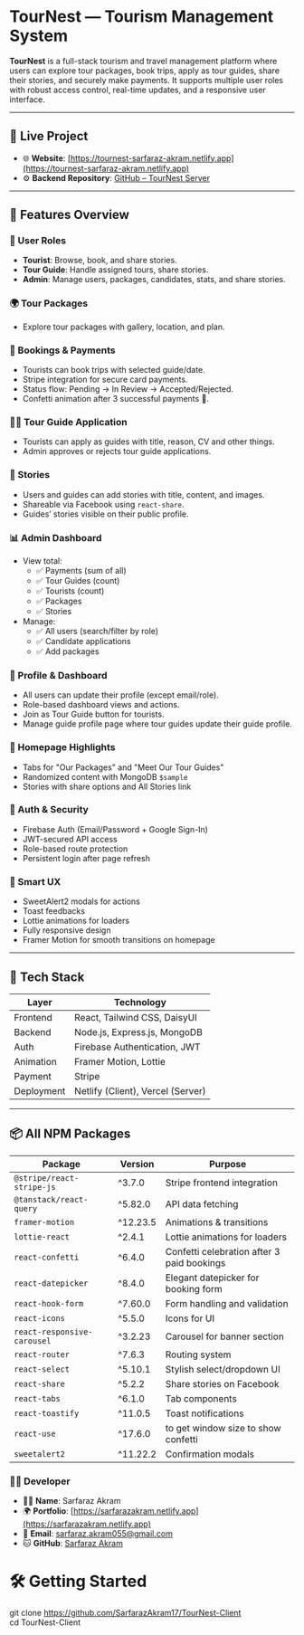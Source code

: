 # TourNest — Tourism Management System

**TourNest** is a full-stack tourism and travel management platform where users can explore tour packages, book trips, apply as tour guides, share their stories, and securely make payments. It supports multiple user roles with robust access control, real-time updates, and a responsive user interface.

---

## 🔗 Live Project

- 🌐 **Website**: [https://tournest-sarfaraz-akram.netlify.app](https://tournest-sarfaraz-akram.netlify.app)
- ⚙️ **Backend Repository**: [GitHub – TourNest Server](https://github.com/SarfarazAkram17/TourNest-Server)

---

## 🚀 Features Overview

### 👥 User Roles

- **Tourist**: Browse, book, and share stories.
- **Tour Guide**: Handle assigned tours, share stories.
- **Admin**: Manage users, packages, candidates, stats, and share stories.

### 🌍 Tour Packages

- Explore tour packages with gallery, location, and plan.

### 📅 Bookings & Payments

- Tourists can book trips with selected guide/date.
- Stripe integration for secure card payments.
- Status flow: Pending → In Review → Accepted/Rejected.
- Confetti animation after 3 successful payments 🎉.

### 🧑‍🏫 Tour Guide Application

- Tourists can apply as guides with title, reason, CV and other things.
- Admin approves or rejects tour guide applications.

### 📝 Stories

- Users and guides can add stories with title, content, and images.
- Shareable via Facebook using `react-share`.
- Guides’ stories visible on their public profile.

### 📊 Admin Dashboard

- View total:
  - ✅ Payments (sum of all)
  - ✅ Tour Guides (count)
  - ✅ Tourists (count)
  - ✅ Packages
  - ✅ Stories
- Manage:
  - ✅ All users (search/filter by role)
  - ✅ Candidate applications
  - ✅ Add packages

### 📄 Profile & Dashboard

- All users can update their profile (except email/role).
- Role-based dashboard views and actions.
- Join as Tour Guide button for tourists.
- Manage guide profile page where tour guides update their guide profile.

### 🎯 Homepage Highlights

- Tabs for "Our Packages" and "Meet Our Tour Guides"
- Randomized content with MongoDB `$sample`
- Stories with share options and All Stories link

### 🔐 Auth & Security

- Firebase Auth (Email/Password + Google Sign-In)
- JWT-secured API access
- Role-based route protection
- Persistent login after page refresh

### 🧠 Smart UX

- SweetAlert2 modals for actions
- Toast feedbacks
- Lottie animations for loaders
- Fully responsive design
- Framer Motion for smooth transitions on homepage

---

## 🧰 Tech Stack

| Layer      | Technology                        |
| ---------- | --------------------------------- |
| Frontend   | React, Tailwind CSS, DaisyUI      |
| Backend    | Node.js, Express.js, MongoDB      |
| Auth       | Firebase Authentication, JWT      |
| Animation  | Framer Motion, Lottie             |
| Payment    | Stripe                            |
| Deployment | Netlify (Client), Vercel (Server) |

---

## 📦 All NPM Packages

| Package                     | Version  | Purpose                                    |
| --------------------------- | -------- | ------------------------------------------ |
| `@stripe/react-stripe-js`   | ^3.7.0   | Stripe frontend integration                |
| `@tanstack/react-query`     | ^5.82.0  | API data fetching                          |
| `framer-motion`             | ^12.23.5 | Animations & transitions                   |
| `lottie-react`              | ^2.4.1   | Lottie animations for loaders              |
| `react-confetti`            | ^6.4.0   | Confetti celebration after 3 paid bookings |
| `react-datepicker`          | ^8.4.0   | Elegant datepicker for booking form        |
| `react-hook-form`           | ^7.60.0  | Form handling and validation               |
| `react-icons`               | ^5.5.0   | Icons for UI                               |
| `react-responsive-carousel` | ^3.2.23  | Carousel for banner section                |
| `react-router`              | ^7.6.3   | Routing system                             |
| `react-select`              | ^5.10.1  | Stylish select/dropdown UI                 |
| `react-share`               | ^5.2.2   | Share stories on Facebook                  |
| `react-tabs`                | ^6.1.0   | Tab components                             |
| `react-toastify`            | ^11.0.5  | Toast notifications                        |
| `react-use`                 | ^17.6.0  | to get window size to show confetti        |
| `sweetalert2`               | ^11.22.2 | Confirmation modals                        |


### 👨‍💻 Developer

- 🧑‍💻 **Name**: Sarfaraz Akram
- 🌍 **Portfolio**: [https://sarfarazakram.netlify.app](https://sarfarazakram.netlify.app)
- 📧 **Email**: sarfaraz.akram055@gmail.com
- 🐱 **GitHub**: [Sarfaraz Akram](https://github.com/SarfarazAkram17)

# 🛠️ Getting Started

git clone https://github.com/SarfarazAkram17/TourNest-Client <br />
cd TourNest-Client
